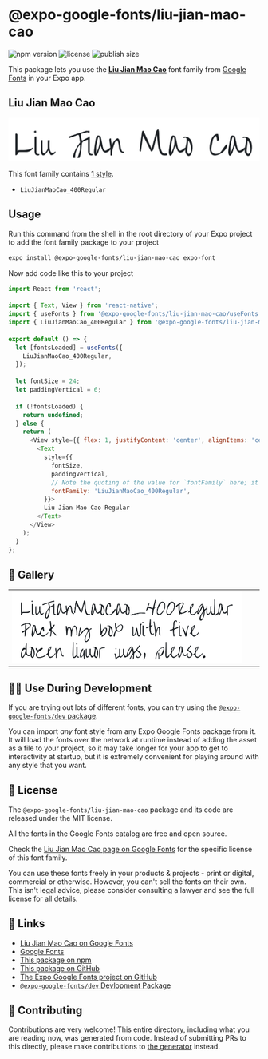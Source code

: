 # @expo-google-fonts/liu-jian-mao-cao

![npm version](https://flat.badgen.net/npm/v/@expo-google-fonts/liu-jian-mao-cao)
![license](https://flat.badgen.net/github/license/expo/google-fonts)
![publish size](https://flat.badgen.net/packagephobia/install/@expo-google-fonts/liu-jian-mao-cao)

This package lets you use the [**Liu Jian Mao Cao**](https://fonts.google.com/specimen/Liu+Jian+Mao+Cao) font family from [Google Fonts](https://fonts.google.com/) in your Expo app.

## Liu Jian Mao Cao

![Liu Jian Mao Cao](./font-family.png)

This font family contains [1 style](#-gallery).

- `LiuJianMaoCao_400Regular`

## Usage

Run this command from the shell in the root directory of your Expo project to add the font family package to your project
```sh
expo install @expo-google-fonts/liu-jian-mao-cao expo-font
```

Now add code like this to your project
```js
import React from 'react';

import { Text, View } from 'react-native';
import { useFonts } from '@expo-google-fonts/liu-jian-mao-cao/useFonts';
import { LiuJianMaoCao_400Regular } from '@expo-google-fonts/liu-jian-mao-cao/400Regular';

export default () => {
  let [fontsLoaded] = useFonts({
    LiuJianMaoCao_400Regular,
  });

  let fontSize = 24;
  let paddingVertical = 6;

  if (!fontsLoaded) {
    return undefined;
  } else {
    return (
      <View style={{ flex: 1, justifyContent: 'center', alignItems: 'center' }}>
        <Text
          style={{
            fontSize,
            paddingVertical,
            // Note the quoting of the value for `fontFamily` here; it expects a string!
            fontFamily: 'LiuJianMaoCao_400Regular',
          }}>
          Liu Jian Mao Cao Regular
        </Text>
      </View>
    );
  }
};

```

## 🔡 Gallery


||||
|-|-|-|
|![LiuJianMaoCao_400Regular](.//400Regular/LiuJianMaoCao_400Regular.ttf.png)||||


## 👩‍💻 Use During Development

If you are trying out lots of different fonts, you can try using the [`@expo-google-fonts/dev` package](https://github.com/expo/google-fonts/tree/master/font-packages/dev#readme).

You can import *any* font style from any Expo Google Fonts package from it. It will load the fonts
over the network at runtime instead of adding the asset as a file to your project, so it may take longer
for your app to get to interactivity at startup, but it is extremely convenient
for playing around with any style that you want.

## 📖 License

The `@expo-google-fonts/liu-jian-mao-cao` package and its code are released under the MIT license.

All the fonts in the Google Fonts catalog are free and open source.

Check the [Liu Jian Mao Cao page on Google Fonts](https://fonts.google.com/specimen/Liu+Jian+Mao+Cao) for the specific license of this font family.

You can use these fonts freely in your products & projects - print or digital, commercial or otherwise. However, you can't sell the fonts on their own. This isn't legal advice, please consider consulting a lawyer and see the full license for all details.

## 🔗 Links

- [Liu Jian Mao Cao on Google Fonts](https://fonts.google.com/specimen/Liu+Jian+Mao+Cao)
- [Google Fonts](https://fonts.google.com/)
- [This package on npm](https://www.npmjs.com/package/@expo-google-fonts/liu-jian-mao-cao)
- [This package on GitHub](https://github.com/expo/google-fonts/tree/master/font-packages/liu-jian-mao-cao)
- [The Expo Google Fonts project on GitHub](https://github.com/expo/google-fonts)
- [`@expo-google-fonts/dev` Devlopment Package](https://github.com/expo/google-fonts/tree/master/font-packages/dev)

## 🤝 Contributing

Contributions are very welcome! This entire directory, including what you are reading now, was generated from code. Instead of submitting PRs to this directly, please make contributions to [the generator](https://github.com/expo/google-fonts/tree/master/packages/generator) instead.
